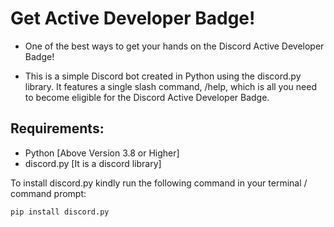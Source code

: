 # Get Active Developer Badge!

- One of the best ways to get your hands on the Discord Active Developer Badge!

- This is a simple Discord bot created in Python using the discord.py library. It features a single slash command, /help, which is all you need to become eligible for the Discord Active Developer Badge.

## Requirements:
- Python [Above Version 3.8 or Higher]
- discord.py [It is a discord library]

To install discord.py kindly run the following command in your terminal / command prompt:

```pip install discord.py```
